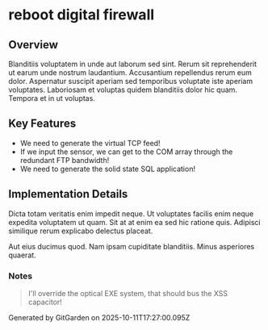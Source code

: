 # reboot digital firewall

## Overview
Blanditiis voluptatem in unde aut laborum sed sint. Rerum sit reprehenderit ut earum unde nostrum laudantium. Accusantium repellendus rerum eum dolor. Aspernatur suscipit aperiam sed temporibus voluptate iste aperiam voluptates. Laboriosam et voluptas quidem blanditiis dolor hic quam. Tempora et in ut voluptas.

## Key Features
- We need to generate the virtual TCP feed!
- If we input the sensor, we can get to the COM array through the redundant FTP bandwidth!
- We need to generate the solid state SQL application!

## Implementation Details
Dicta totam veritatis enim impedit neque. Ut voluptates facilis enim neque expedita voluptatem ut quam. Sit at at enim ea sed hic ratione quis. Adipisci similique rerum explicabo delectus placeat.
 Aut eius ducimus quod. Nam ipsam cupiditate blanditiis. Minus asperiores quaerat.

### Notes
> I'll override the optical EXE system, that should bus the XSS capacitor!

Generated by GitGarden on 2025-10-11T17:27:00.095Z
